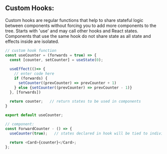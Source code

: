 ## Custom Hooks:
Custom hooks are regular functions that help to share stateful logic between components without forcing you to add more components to the tree. Starts with 'use' and may call other hooks and React states. Components that use the same hook do not share state as all state and effects inside are isolated.

```javascript
// custom hook function
const useCounter = (forwards = true) => {
  const [counter, setCounter] = useState(0);
  
  useEffect(()=> {
    // enter code here
    if (forwards) {
      setCounter((prevCounter) => prevCounter + 1)
    } else {setCounter((prevCounter) => prevCounter - 1)}
  }, [forwards])
  
  return counter;   // return states to be used in components
}

export default useCounter;
```
```javascript
// component:
const ForwardCounter - () => {
  useCounter(true);   // states declared in hook will be tied to individual component (not shared)

  return <Card>{counter}</Card>;
};
```
